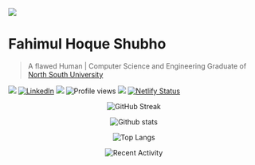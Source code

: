 ![](https://i.ibb.co/NCYptCh/banner.jpg)

# Fahimul Hoque Shubho

> A flawed Human | Computer Science and Engineering
Graduate of [North South University](http://www.northsouth.edu/)

  ![ ](https://img.shields.io/github/followers/FHShubho?style=social) [![LinkedIn](https://img.shields.io/badge/--linkedin?label=LinkedIn&logo=LinkedIn&style=social)](https://www.linkedin.com/in/fhshubho/) ![](https://img.shields.io/twitter/url?style=social&url=https%3A%2F%2Ftwitter.com%2FFHShubho) ![Profile views](https://gpvc.arturio.dev/FHShubho) [![](https://img.shields.io/website?url=https%3A%2F%2Ffhshubho.netlify.app%2F)](https://fhshubho.netlify.app/) [![Netlify Status](https://api.netlify.com/api/v1/badges/a95cabd3-0fd3-49fb-a95f-e2dde461c57b/deploy-status)](https://fhshubho.netlify.app/)
  
<div align="center">
  
![GitHub Streak](http://github-readme-streak-stats.herokuapp.com?user=fhshubho&theme=ayu-light) 

![Github stats](https://github-readme-stats.vercel.app/api?username=FHShubho&show_icons=true&hide_border=true) 

![Top Langs](https://github-readme-stats.vercel.app/api/top-langs/?username=FHShubho&layout=compact&hide=css&hide_border=true)
  
![Recent Activity](https://activity-graph.herokuapp.com/graph?username=fhshubho&&bg_color=ffffff&color=488fee&line=119940custom_title=Recent-Activity)

</div>

